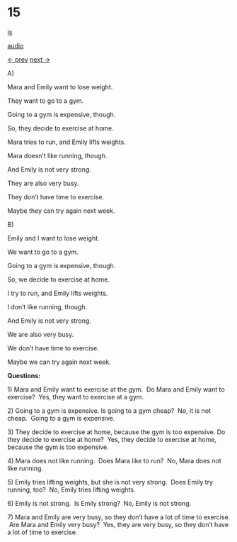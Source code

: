 # 15

[is](../is/story_15.md)

[audio](../audio/story_15.mp3)

[← prev](../en/story_14.md)
[next →](../en/story_16.md)

A\)

Mara and Emily want to lose weight.

They want to go to a gym.

Going to a gym is expensive, though.

So, they decide to exercise at home.

Mara tries to run, and Emily lifts weights.

Mara doesn’t like running, though.

And Emily is not very strong.

They are also very busy.

They don’t have time to exercise.

Maybe they can try again next week.

B\)

Emily and I want to lose weight.

We want to go to a gym.

Going to a gym is expensive, though.

So, we decide to exercise at home.

I try to run, and Emily lifts weights.

I don’t like running, though.

And Emily is not very strong.

We are also very busy.

We don’t have time to exercise.

Maybe we can try again next week.

**Questions:**

1\) Mara and Emily want to exercise at the gym.  Do Mara and Emily want
to exercise?  Yes, they want to exercise at a gym.

2\) Going to a gym is expensive. Is going to a gym cheap?  No, it is not
cheap.  Going to a gym is expensive.

3\) They decide to exercise at home, because the gym is too expensive.
Do they decide to exercise at home?  Yes, they decide to exercise at
home, because the gym is too expensive.

4\) Mara does not like running.  Does Mara like to run?  No, Mara does
not like running.

5\) Emily tries lifting weights, but she is not very strong.  Does Emily
try running, too?  No, Emily tries lifting weights.

6\) Emily is not strong.  Is Emily strong?  No, Emily is not strong.

7\) Mara and Emily are very busy, so they don’t have a lot of time to
exercise.  Are Mara and Emily very busy?  Yes, they are very busy, so
they don’t have a lot of time to exercise.
